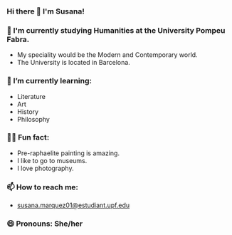 ### Hi there 👋 I'm Susana!

### 🔭 I'm currently studying Humanities at the University Pompeu Fabra.
- My speciality would be the Modern and Contemporary world.
- The University is located in Barcelona.
  
### 🌱 I’m currently learning: 
- Literature
- Art 
- History
- Philosophy

### 🙌🏼 Fun fact:
- Pre-raphaelite painting is amazing.
- I like to go to museums.
- I love photography.

### 📫 How to reach me: 
- susana.marquez01@estudiant.upf.edu

### 😄 Pronouns: She/her

